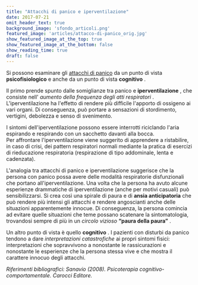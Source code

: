 ```yaml
---
title: "Attacchi di panico e iperventilazione"
date: 2017-07-21
omit_header_text: true
background_image: 'sfondo_articoli.png'
featured_image: 'articles/attacco-di-panico_orig.jpg'
show_featured_image_at_the_top: true
show_featured_image_at_the_bottom: false
show_reading_time: true
draft: false
---
```


Si possono esaminare gli [attacchi di panico](/blog/cose-un-attacco-di-panico) da un punto di vista **psicofisiologico** e anche da un punto di vista **cognitivo** .   
  
Il primo prende spunto dalle somiglianze tra panico e **iperventilazione** ,
che consiste nell' _aumento della frequenza degli atti respiratori_ .
L'iperventilazione ha l'effetto di rendere più difficile l'apporto di ossigeno
ai vari organi. Di conseguenza, può portare a sensazioni di stordimento,
vertigini, debolezza e senso di svenimento.  
  
I sintomi dell'iperventilazione possono essere interrotti riciclando l'aria
espirando e respirando con un sacchetto davanti alla bocca.  
Per affrontare l'iperventilazione viene suggerito di apprendere a ristabilire,
in caso di crisi, dei pattern respiratori normali mediante la pratica di
esercizi di rieducazione respiratoria (respirazione di tipo addominale, lenta
e cadenzata).  
  
L'analogia tra attacchi di panico e iperventilazione suggerisce che la persona
con panico possa avere delle modalità respiratorie disfunzionali che portano
all'iperventilazione. Una volta che la persona ha avuto alcune esperienze
drammatiche di iperventilazione (anche per motivi casuali) può
sensibilizzarsi. Si crea così una spirale di paura e di **ansia
anticipatoria** che può rendere più intensi gli attacchi e rendere angoscianti
anche delle situazioni apparentemente innocue. Di conseguenza, la persona
comincia ad evitare quelle situazioni che teme possano scatenare la
sintomatologia, trovandosi sempre di più in un _circolo vizioso_ **“paura
della paura”** .  
  
Un altro punto di vista è quello **cognitivo** . I pazienti con disturbi da
panico tendono a dare _interpretazioni catastrofiche_ ai propri sintomi
fisici: interpretazioni che sopravvivono a nonostante le rassicurazioni e
nonostante le esperienze che la persona stessa vive e che mostra il carattere
innocuo degli attacchi.  
  
_Riferimenti bibliografici: Sanavio (2008). Psicoterapia cognitivo-
comportamentale. Carocci Editore._


